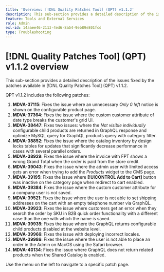 ```yaml
---
title: 'Overview: [!DNL Quality Patches Tool] (QPT) v1.1.2'
description: This sub-section provides a detailed description of the issues fixed by the patches available in [!DNL Quality Patches Tool] (QPT) v1.1.2.
feature: Tools and External Services
role: Admin
exl-id: 14aaee46-2113-4ed6-8a54-9eb89e801fcd
type: Troubleshooting
---
```

# [!DNL Quality Patches Tool] (QPT) v1.1.2 overview

This sub-section provides a detailed description of the issues fixed by the patches available in [!DNL Quality Patches Tool] (QPT) v1.1.2.

QPT v1.1.2 includes the following patches:

1. **MDVA-37115**: Fixes the issue where an unnecessary *Only 0 left* notice is shown on the configurable product page.
1. **MDVA-37364**: Fixes the issue where the custom customer attribute of date type breaks the customer's grid UI.
1. **MDVA-38447**: Fixes two issues: where the *Not visible individually* configurable child products are returned in GraphQL response and optimize MySQL query for GraphQL products query with category filter.
1. **MDVA-38852**: Fixes the issue where the catalog inventory by design locks tables for updates that significantly decrease performance in cases with several parallel orders.
1. **MDVA-38929**: Fixes the issue where the invoice with FPT shows a wrong Grand Total when the order is paid from the store credit.
1. **MDVA-39043**: Fixes the issue where the admin user with limited access gets an error when trying to add the *Products* widget to the CMS page.
1. **MDVA-39195**: Fixes the issue where **[!UICONTROL Add to Cart]** button was inactive on the category page when redirect to cart enabled.
1. **MDVA-39384**: Fixes the issue where the custom customer attribute for a company user is not saved.
1. **MDVA-39521**: Fixes the issue where the user is not able to set shipping addresses on the cart with an empty telephone number via GraphQL.
1. **MDVA-39923**: Fixes the issue where customers get an error when they search the order by SKU in B2B quick order functionality with a different case than the one with which the name is saved.
1. **MDVA-39935**: Fixes the issue where the GraphQL returns configurable child products disabled at the website level.
1. **MDVA-39966**: Fixes the issue with deploying incorrect locales.
1. **MDVA-39986**: Fixes the issue where the user is not able to place an order in the Admin on MacOS using the Safari browser.
1. **MDVA-40134**: Fixes the issue where GraphQL does not return related products when the Shared Catalog is enabled.

Use the menu on the left to navigate to a specific patch page.
